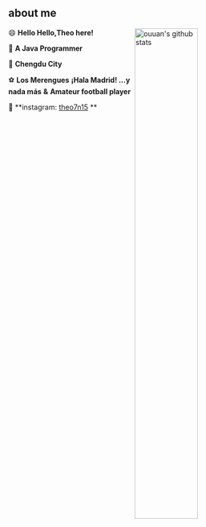## about me



<img align="right" alt="ouuan's github stats" width="50%" src="https://github-readme-stats.vercel.app/api?username=Theoshen&show_icons=true">

😄 **Hello Hello,Theo here!**

🐀 **A Java Programmer**

 📍  **Chengdu City**

⚽ **Los Merengues**   **¡Hala Madrid! ...y nada más**    **&**   **Amateur football player**

📸 **instagram: [theo7n15](https://www.instagram.com/theo7n15/) ** 







